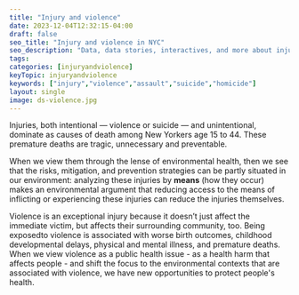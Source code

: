 ```yaml
---
title: "Injury and violence"
date: 2023-12-04T12:32:15-04:00
draft: false
seo_title: "Injury and violence in NYC"
seo_description: "Data, data stories, interactives, and more about injury and violence in NYC."
tags: 
categories: [injuryandviolence]
keyTopic: injuryandviolence
keywords: ["injury","violence","assault","suicide","homicide"]
layout: single
image: ds-violence.jpg
---
```


Injuries, both intentional — violence or suicide — and unintentional, dominate as causes of death among New Yorkers age 15 to 44. These premature deaths are tragic, unnecessary and preventable.

When we view them through the lense of environmental health, then we see that the risks, mitigation, and prevention strategies can be partly situated in our environment: analyzing these injuries by **means** (how they occur) makes an environmental argument that reducing access to the means of inflicting or experiencing these injuries can reduce the injuries themselves. 

Violence is an exceptional injury because it doesn’t just affect the immediate victim, but affects their surrounding community, too. Being exposedto violence is associated with worse birth outcomes, childhood developmental delays, physical and mental illness, and premature deaths. When we view violence as a public health issue - as a health harm that affects people - and shift the focus to the environmental contexts that are associated with violence, we have new opportunities to protect people's health. 

